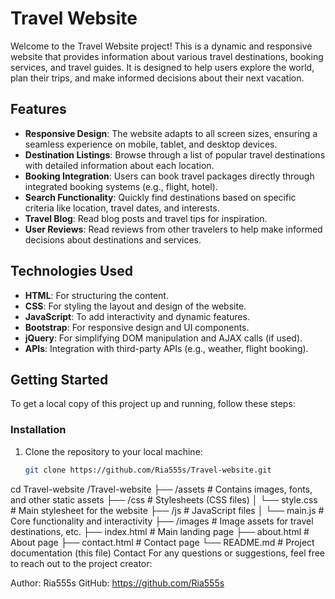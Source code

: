 
# Travel Website

Welcome to the Travel Website project! This is a dynamic and responsive website that provides information about various travel destinations, booking services, and travel guides. It is designed to help users explore the world, plan their trips, and make informed decisions about their next vacation.

## Features

- **Responsive Design**: The website adapts to all screen sizes, ensuring a seamless experience on mobile, tablet, and desktop devices.
- **Destination Listings**: Browse through a list of popular travel destinations with detailed information about each location.
- **Booking Integration**: Users can book travel packages directly through integrated booking systems (e.g., flight, hotel).
- **Search Functionality**: Quickly find destinations based on specific criteria like location, travel dates, and interests.
- **Travel Blog**: Read blog posts and travel tips for inspiration.
- **User Reviews**: Read reviews from other travelers to help make informed decisions about destinations and services.

## Technologies Used

- **HTML**: For structuring the content.
- **CSS**: For styling the layout and design of the website.
- **JavaScript**: To add interactivity and dynamic features.
- **Bootstrap**: For responsive design and UI components.
- **jQuery**: For simplifying DOM manipulation and AJAX calls (if used).
- **APIs**: Integration with third-party APIs (e.g., weather, flight booking).

## Getting Started

To get a local copy of this project up and running, follow these steps:


### Installation

1. Clone the repository to your local machine:

   ```bash
   git clone https://github.com/Ria555s/Travel-website.git


cd Travel-website
/Travel-website
├── /assets              # Contains images, fonts, and other static assets
├── /css                 # Stylesheets (CSS files)
│   └── style.css        # Main stylesheet for the website
├── /js                  # JavaScript files
│   └── main.js          # Core functionality and interactivity
├── /images              # Image assets for travel destinations, etc.
├── index.html           # Main landing page
├── about.html           # About page
├── contact.html         # Contact page
└── README.md            # Project documentation (this file)
Contact
For any questions or suggestions, feel free to reach out to the project creator:

Author: Ria555s
GitHub: https://github.com/Ria555s
